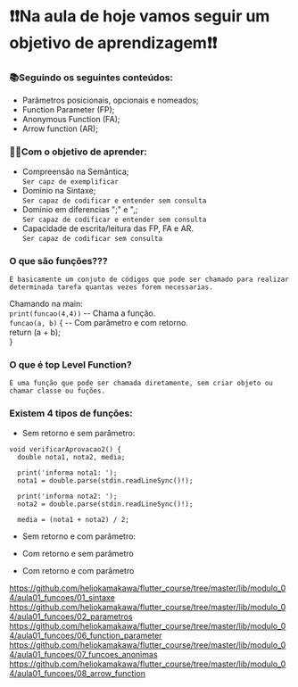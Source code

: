 # ❗❗Na aula de hoje vamos seguir um objetivo de aprendizagem❗❗

### 📚Seguindo os seguintes conteúdos:
* Parâmetros posicionais, opcionais e nomeados;
* Function Parameter (FP);
* Anonymous Function (FA);
* Arrow function (AR);


### 🗿🍷Com o objetivo de aprender:
* Compreensão na Semântica;  
`Ser capz de exemplificar`  
* Domínio na Sintaxe;  
`Ser capaz de codificar e entender sem consulta`
* Domínio em diferencias ";" e ",;  
`Ser capaz de codificar e entender sem consulta`
* Capacidade de escrita/leitura das FP, FA e AR.  
`Ser capaz de codificar sem consulta`  

### O que são funções???
```
É basicamente um conjuto de códigos que pode ser chamado para realizar determinada tarefa quantas vezes forem necessarias. 
```
Chamando na main:  
`print(funcao(4,4))`  -- Chama a função.  
`funcao(a, b)` {  -- Com parâmetro e com retorno.  
return (a + b);  
}
### O que é top Level Function?
```
É uma função que pode ser chamada diretamente, sem criar objeto ou chamar classe ou fuções.
```
### Existem 4 tipos de funções:
* Sem retorno e sem parâmetro:

```
void verificarAprovacao2() {
  double nota1, nota2, media;

  print('informa nota1: ');
  nota1 = double.parse(stdin.readLineSync()!);

  print('informa nota2: ');
  nota2 = double.parse(stdin.readLineSync()!);

  media = (nota1 + nota2) / 2;
```

* Sem retorno e com parâmetro:

* Com retorno e sem parâmetro 
* Com retorno e com parâmetro

https://github.com/heliokamakawa/flutter_course/tree/master/lib/modulo_04/aula01_funcoes/01_sintaxe
https://github.com/heliokamakawa/flutter_course/tree/master/lib/modulo_04/aula01_funcoes/02_parametros
https://github.com/heliokamakawa/flutter_course/tree/master/lib/modulo_04/aula01_funcoes/06_function_parameter
https://github.com/heliokamakawa/flutter_course/tree/master/lib/modulo_04/aula01_funcoes/07_funcoes_anonimas
https://github.com/heliokamakawa/flutter_course/tree/master/lib/modulo_04/aula01_funcoes/08_arrow_function
